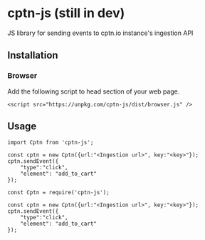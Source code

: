 # cptn-js (still in dev)
JS library for sending events to cptn.io instance's ingestion API

## Installation

### Browser

Add the following script to head section of your web page.

```
<script src="https://unpkg.com/cptn-js/dist/browser.js" />
```

## Usage

```
import Cptn from 'cptn-js';

const cptn = new Cptn({url:"<Ingestion url>", key:"<key>"});
cptn.sendEvent({
    "type":"click",
    "element": "add_to_cart"
});

```

```
const Cptn = require('cptn-js');

const cptn = new Cptn({url:"<Ingestion url>", key:"<key>"});
cptn.sendEvent({
    "type":"click",
    "element": "add_to_cart"
});

```